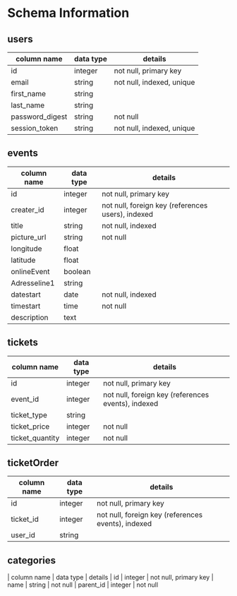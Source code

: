 # Schema Information

## users
column name     | data type | details
----------------|-----------|-----------------------
id              | integer   | not null, primary key
email           | string    | not null, indexed, unique
first_name      | string    |
last_name       | string    |
password_digest | string    | not null
session_token   | string    | not null, indexed, unique

## events
| column name       | data type  | details  
|-------------------|------------|------------------------
| id                | integer    | not null, primary key
| creater_id        | integer    | not null, foreign key (references users), indexed
| title             | string     | not null, indexed
| picture_url       | string     | not null
| longitude         | float      |
| latitude          | float      |
| onlineEvent       | boolean    |
| Adresseline1      | string     |
| datestart         | date       | not null, indexed
| timestart         | time       | not null
| description       | text       |



## tickets
| column name     | data type  | details  
|-----------------|------------|------------------------
| id              | integer    | not null, primary key
| event_id        | integer    | not null, foreign key (references events), indexed
| ticket_type     | string     |
| ticket_price    | integer    | not null
| ticket_quantity | integer    | not null

## ticketOrder
| column name     | data type  | details  
|-----------------|------------|------------------------
| id              | integer    | not null, primary key
| ticket_id       | integer    | not null, foreign key (references events), indexed
| user_id         | string     |

## categories  
| column name          | data type     | details
| id                   | integer       | not null, primary key
| name                 | string        | not null
| parent_id            | integer       | not null
